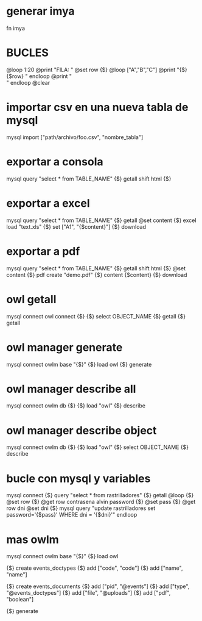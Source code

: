 # generar imya
fn imya

# BUCLES
@loop 1:20
	@print "FILA: "
	@set row {$}
	@loop ["A","B","C"]
		@print "{$}{$row} "
	endloop
	@print "<br>"
endloop
@clear

# importar csv en una nueva tabla de mysql
mysql import ["path/archivo/foo.csv", "nombre_tabla"]

# exportar a consola
mysql query "select * from TABLE_NAME"
{$} getall
shift html {$}


# exportar a excel
mysql query "select * from TABLE_NAME"
{$} getall
@set content {$}
excel load "text.xls"
{$} set ["A1", "{$content}"]
{$} download


# exportar a pdf
mysql query "select * from TABLE_NAME"
{$} getall
shift html {$}
@set content {$}
pdf create "demo.pdf"
{$} content {$content}
{$} download


# owl getall
mysql connect
owl connect {$}
{$} select OBJECT_NAME
{$} getall
{$} getall


# owl manager generate
mysql connect
owlm base "{$}"
{$} load owl
{$} generate


# owl manager describe all
mysql connect
owlm db {$}
{$} load "owl"
{$} describe


# owl manager describe object
mysql connect
owlm db {$}
{$} load "owl"
{$} select OBJECT_NAME
{$} describe


# bucle con mysql y variables
mysql connect
{$} query "select * from rastrilladores"
{$} getall
@loop {$}
	@set row {$}
	@get row contrasena
	alvin password {$}
	@set pass {$}
	@get row dni
	@set dni {$}
	mysql query "update rastrilladores set password='{$pass}' WHERE dni = '{$dni}'"
endloop

# mas owlm
mysql connect
owlm base "{$}"
{$} load owl

{$} create events_doctypes
{$} add ["code", "code"]
{$} add ["name", "name"]

{$} create events_documents
{$} add ["pid", "@events"]
{$} add ["type", "@events_doctypes"]
{$} add ["file", "@uploads"]
{$} add ["pdf", "boolean"]

{$} generate
